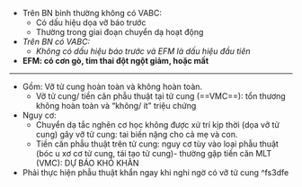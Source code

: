 - Trên BN bình thường không có VABC:  
	- Có dấu hiệu dọa vỡ báo trước  
	- Thường trong giai đoạn chuyển dạ hoạt động  
- _Trên BN có VABC:_  
	- _Không có dấu hiệu báo trước và EFM là dấu hiệu đầu tiên_  
- **EFM: có cơn gò, tim thai đột ngột giảm, hoặc mất**  
  
---  
  
- Gồm: Vỡ tử cung hoàn toàn và không hoàn toàn.    
	- Vỡ tử cung/ tiền căn phẫu thuật tại tử cung (==VMC==): tổn thương không hoàn toàn và “không/ ít” triệu chứng    
- Nguy cơ:    
	- Chuyển dạ tắc nghẽn cơ học không được xử trí kịp thời (dọa vỡ tử cung) gây vỡ tử cung: tai biến nặng cho cả mẹ và con.   
	- Tiền căn phẫu thuật trên tử cung: nguy cơ tùy vào loại phẫu thuật (bóc u xơ cơ tử cung, tái tạo tử cung)- thường gặp tiền căn MLT (VMC): DỰ BÁO KHÓ KHĂN    
- Phải thực hiện phẫu thuật khẩn ngay khi nghi ngờ có vỡ tử cung ^fs3dfe